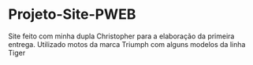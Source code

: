 # Projeto-Site-PWEB
Site feito com minha dupla Christopher para a elaboração da primeira entrega. Utilizado motos da marca Triumph com alguns modelos da linha Tiger
